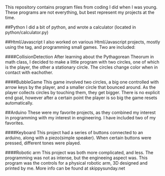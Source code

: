This repository contains program files from coding I did when I was young. These programs are not everything, but best represent my projects at the time.

##Python
I did a bit of python, and wrote a calculator (located in python/calculator.py)

##Html/Javascript
I also worked on various Html/Javascript projects, mostly using the <canvas> tag, and programming small games.
Two are included:

####CollisionDetection
After learning about the Pythagorean Theorum in math class, I decided to make a little program with two circles, one of which is the player, the other a stationary circle. The circles change color when in contact with eachother.

####BubbleGame
This game involved two circles, a big one controlled with arrow keys by the player, and a smaller circle that bounced around. As the player collects circles by touching them, they
 get bigger. There is no explicit end goal, however after a certain point the player is so big the game resets automatically.
 
##Arduino
These were my favorite projects, as they combined my interest in programming with my interest in engineering. I have included two of my favorites.

####Keyboard
This project had a series of buttons connected to an arduino, along with a piezo(simple speaker). When certain buttons were pressed, different tones were played.

####Robotic arm
This project was both more complicated, and less. The programming was not as intense, but the engineeing aspect was. This program was the controls for a physical robotic arm, 3D designed and printed by me. More info can be found at skippysunday.net